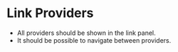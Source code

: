 # Link Providers

- All providers should be shown in the link panel.
- It should be possible to navigate between providers.
